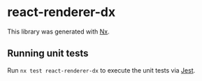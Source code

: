 # react-renderer-dx

This library was generated with [Nx](https://nx.dev).

## Running unit tests

Run `nx test react-renderer-dx` to execute the unit tests via [Jest](https://jestjs.io).
